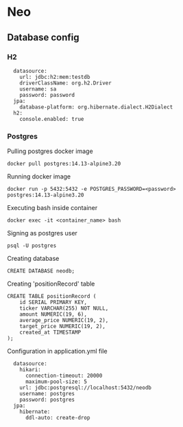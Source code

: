 # Neo

## Database config

### H2  
```
  datasource:
    url: jdbc:h2:mem:testdb
    driverClassName: org.h2.Driver
    username: sa
    password: password
  jpa:
    database-platform: org.hibernate.dialect.H2Dialect
  h2:
    console.enabled: true
```

### Postgres

Pulling postgres docker image
```
docker pull postgres:14.13-alpine3.20 
```

Running docker image
```
docker run -p 5432:5432 -e POSTGRES_PASSWORD=<password> postgres:14.13-alpine3.20
```
Executing bash inside container
```
docker exec -it <container_name> bash
```
Signing as postgres user
```
psql -U postgres
```
Creating database
```
CREATE DATABASE neodb;
```
Creating 'positionRecord' table
```
CREATE TABLE positionRecord (
    id SERIAL PRIMARY KEY,
    ticker VARCHAR(255) NOT NULL,
    amount NUMERIC(19, 6),
    average_price NUMERIC(19, 2),
    target_price NUMERIC(19, 2),
    created_at TIMESTAMP
);

```
Configuration in application.yml file
```
  datasource:
    hikari:
      connection-timeout: 20000
      maximum-pool-size: 5
    url: jdbc:postgresql://localhost:5432/neodb
    username: postgres
    password: postgres
  jpa:
    hibernate:
      ddl-auto: create-drop
```